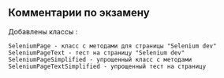 ## Комментарии по экзамену

Добавлены классы :
```text
SeleniumPage - класс с методами для страницы "Selenium dev"
SeleniumPageText - тест на страницу "Selenium dev"
SeleniumPageSimplified - упрощенный класс с методами
SeleniumPageTextSimplified - упрощенный тест на страницу
```

